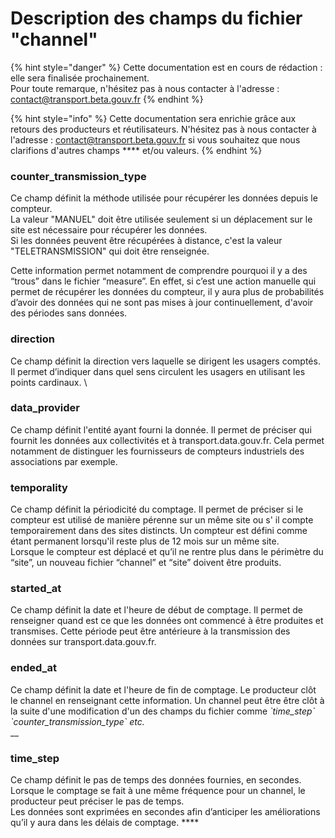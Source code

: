 # Description des champs du fichier "channel"

{% hint style="danger" %}
Cette documentation est en cours de rédaction : elle sera finalisée prochainement.\
Pour toute remarque, n'hésitez pas à nous contacter à l'adresse : [contact@transport.beta.gouv.fr](mailto:contact@transport.beta.gouv.fr)
{% endhint %}

{% hint style="info" %}
Cette documentation sera enrichie grâce aux retours des producteurs et réutilisateurs. N'hésitez pas à nous contacter à l'adresse :  [contact@transport.beta.gouv.fr](mailto:contact@transport.beta.gouv.fr) si vous souhaitez que nous clarifions d'autres champs **** et/ou valeurs.&#x20;
{% endhint %}

### **counter\_transmission\_type**&#x20;

Ce champ définit la méthode utilisée pour récupérer les données depuis le compteur. \
La valeur "MANUEL" doit être utilisée seulement si un déplacement sur le site est nécessaire pour récupérer les données. \
Si les données peuvent être récupérées à distance, c'est la valeur "TELETRANSMISSION" qui doit être renseignée.&#x20;

Cette information permet notamment de comprendre pourquoi il y a des “trous” dans le fichier “measure”. En effet, si c’est une action manuelle qui permet de récupérer les données du compteur, il y aura plus de probabilités d’avoir des données qui ne sont pas mises à jour continuellement, d'avoir des périodes sans données.&#x20;

### **direction**&#x20;

Ce champ définit la direction vers laquelle se dirigent les usagers comptés. Il permet d’indiquer dans quel sens circulent les usagers en utilisant les points cardinaux. \


### **data\_provider**

Ce champ définit l'entité ayant fourni la donnée. Il permet de préciser qui fournit les données aux collectivités et à transport.data.gouv.fr. Cela permet notamment de distinguer les fournisseurs de compteurs industriels des associations par exemple.&#x20;

### **temporality**&#x20;

Ce champ définit la périodicité du comptage. Il permet de préciser si le compteur est utilisé de manière pérenne sur un même site ou s' il compte temporairement dans des sites distincts. Un compteur est défini comme étant permanent lorsqu'il reste plus de 12 mois sur un même site. \
Lorsque le compteur est déplacé et qu’il ne rentre plus dans le périmètre du “site”, un nouveau fichier “channel” et “site” doivent être produits.&#x20;

### **started\_at**&#x20;

Ce champ définit la date et l'heure de début de comptage. Il permet de renseigner quand est ce que les données ont commencé à être produites et transmises. Cette période peut être antérieure à la transmission des données sur transport.data.gouv.fr.&#x20;

### ended\_at

Ce champ définit la date et l'heure de fin de comptage. Le producteur clôt le channel en renseignant cette information. Un channel peut être être clôt à la suite d'une modification d'un des champs du fichier comme _\`time\_step\` \`counter\_transmission\_type\` etc._ \
__

### **time\_step**&#x20;

Ce champ définit le pas de temps des données fournies, en secondes.\
Lorsque le comptage se fait à une même fréquence pour un channel, le producteur peut préciser le pas de temps.\
Les données sont exprimées en secondes afin d’anticiper les améliorations qu’il y aura dans les délais de comptage. ****&#x20;
